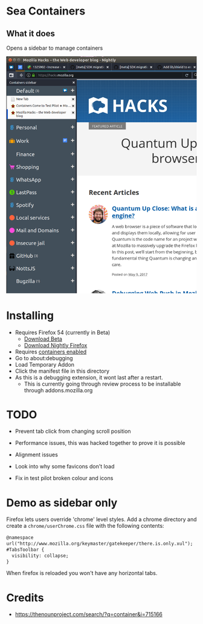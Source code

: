 # Sea Containers

## What it does

Opens a sidebar to manage containers

![Sidebar managing containers](preview.png)

# Installing

- Requires Firefox 54 (currently in Beta)
  - [Download Beta](https://www.mozilla.org/en-US/firefox/beta/all/)
  - [Download Nightly Firefox](https://www.mozilla.org/en-US/firefox/nightly/all/)
- Requires [containers enabled](https://testpilot.firefox.com/experiments/containers)
- Go to about:debugging
- Load Temporary Addon
- Click the manifest file in this directory
- As this is a debugging extension, it wont last after a restart.
  - This is currently going through review process to be installable through addons.mozilla.org

# TODO

- Prevent tab click from changing scroll position
- Performance issues, this was hacked together to prove it is possible
- Alignment issues
- Look into why some favicons don't load

- Fix in test pilot broken colour and icons

# Demo as sidebar only

Firefox lets users override 'chrome' level styles. Add a chrome directory and create a `chrome/userChrome.css` file with the following contents:

```
@namespace url("http://www.mozilla.org/keymaster/gatekeeper/there.is.only.xul");
#TabsToolbar {
  visibility: collapse;
}
```

When firefox is reloaded you won't have any horizontal tabs.


# Credits

- https://thenounproject.com/search/?q=container&i=715166
